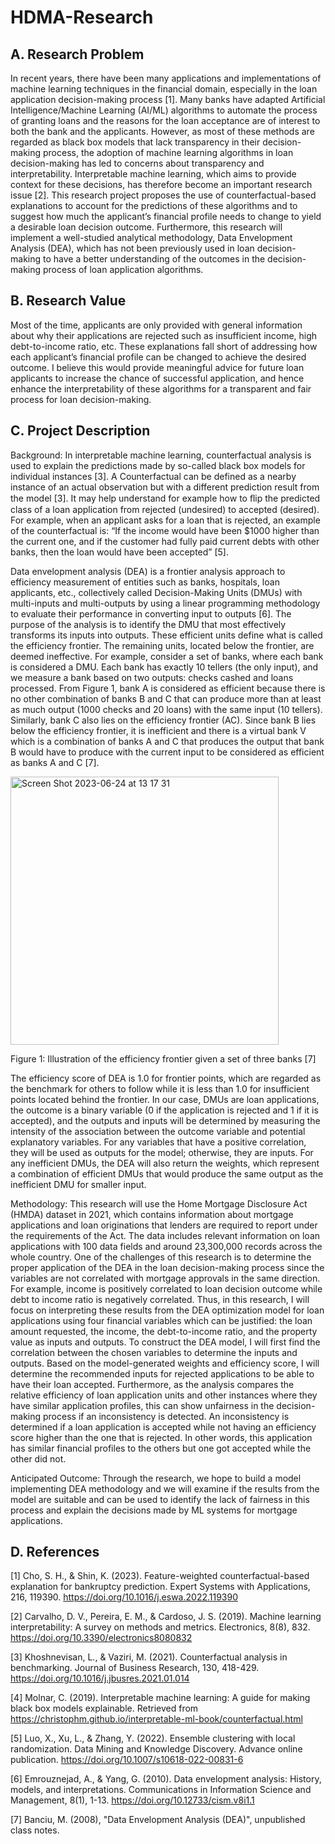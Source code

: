 # HDMA-Research

## A. Research Problem
In recent years, there have been many applications and implementations of machine learning techniques in the financial domain, especially in the loan application decision-making process [1]. Many banks have adapted Artificial Intelligence/Machine Learning (AI/ML) algorithms to automate the process of granting loans and the reasons for the loan acceptance are of interest to both the bank and the applicants. However, as most of these methods are regarded as black box models that lack transparency in their decision-making process, the adoption of machine learning algorithms in loan decision-making has led to concerns about transparency and interpretability. Interpretable machine learning, which aims to provide context for these decisions, has therefore become an important research issue [2]. This research project proposes the use of counterfactual-based explanations to account for the predictions of these algorithms and to suggest how much the applicant’s financial profile needs to change to yield a desirable loan decision outcome. Furthermore, this research will implement a well-studied analytical methodology, Data Envelopment Analysis (DEA), which has not been previously used in loan decision-making to have a better understanding of the outcomes in the decision-making process of loan application algorithms.

## B. Research Value
Most of the time, applicants are only provided with general information about why their applications are rejected such as insufficient income, high debt-to-income ratio, etc. These explanations fall short of addressing how each applicant’s financial profile can be changed to achieve the desired outcome. I believe this would provide meaningful advice for future loan applicants to increase the chance of successful application, and hence enhance the interpretability of these algorithms for a transparent and fair process for loan decision-making.

## C. Project Description
Background:
In interpretable machine learning, counterfactual analysis is used to explain the predictions made by so-called black box models for individual instances [3]. A Counterfactual can be defined as a nearby instance of an actual observation but with a different prediction result from the model [3]. It may help understand for example how to ﬂip the predicted class of a loan application from rejected (undesired) to accepted (desired). For example, when an applicant asks for a loan that is rejected, an example of the counterfactual is: “If the income would have been $1000 higher than the current one, and if the customer had fully paid current debts with other banks, then the loan would have been accepted” [5].

Data envelopment analysis (DEA) is a frontier analysis approach to efficiency measurement of entities such as banks, hospitals, loan applicants, etc., collectively called Decision-Making Units (DMUs) with multi-inputs and multi-outputs by using a linear programming methodology to evaluate their performance in converting input to outputs [6]. The purpose of the analysis is to identify the DMU that most effectively transforms its inputs into outputs. These efficient units define what is called the efficiency frontier. The remaining units, located below the frontier, are deemed ineffective. For example, consider a set of banks, where each bank is considered a DMU. Each bank has exactly 10 tellers (the only input), and we measure a bank based on two outputs: checks cashed and loans processed. From Figure 1, bank A is considered as efficient because there is no other combination of banks B and C that can produce more than at least as much output (1000 checks and 20 loans) with the same input (10 tellers). Similarly, bank C also lies on the efficiency frontier (AC). Since bank B lies below the efficiency frontier, it is inefficient and there is a virtual bank V which is a combination of banks A and C that produces the output that bank B would have to produce with the current input to be considered as efficient as banks A and C [7].

<img width="429" alt="Screen Shot 2023-06-24 at 13 17 31" src="https://github.com/lhn004/HDMA-Research/assets/112211984/2d97e160-3e61-454f-bd29-76c63d33fbe0">

Figure 1: Illustration of the efficiency frontier given a set of three banks [7]

The efficiency score of DEA is 1.0 for frontier points, which are regarded as the benchmark for others to follow while it is less than 1.0 for insufficient points located behind the frontier. In our case, DMUs are loan applications, the outcome is a binary variable (0 if the application is rejected and 1 if it is accepted), and the outputs and inputs will be determined by measuring the intensity of the association between the outcome variable and potential explanatory variables. For any variables that have a positive correlation, they will be used as outputs for the model; otherwise, they are inputs. For any inefficient DMUs, the DEA will also return the weights, which represent a combination of efficient DMUs that would produce the same output as the inefficient DMU for smaller input.

Methodology:
This research will use the Home Mortgage Disclosure Act (HMDA) dataset in 2021, which contains information about mortgage applications and loan originations that lenders are required to report under the requirements of the Act. The data includes relevant information on loan applications with 100 data fields and around 23,300,000 records across the whole country. One of the challenges of this research is to determine the proper application of the DEA in the loan decision-making process since the variables are not correlated with mortgage approvals in the same direction. For example, income is positively correlated to loan decision outcome while debt to income ratio is negatively correlated. Thus, in this research, I will focus on interpreting these results from the DEA optimization model for loan applications using four financial variables which can be justified: the loan amount requested, the income, the debt-to-income ratio, and the property value as inputs and outputs. To construct the DEA model, I will first find the correlation between the chosen variables to determine the inputs and outputs. Based on the model-generated weights and efficiency score, I will determine the recommended inputs for rejected applications to be able to have their loan accepted. Furthermore, as the analysis compares the relative efficiency of loan application units and other instances where they have similar application profiles, this can show unfairness in the decision-making process if an inconsistency is detected. An inconsistency is determined if a loan application is accepted while not having an efficiency score higher than the one that is rejected. In other words, this application has similar financial profiles to the others but one got accepted while the other did not. 

Anticipated Outcome: 
Through the research, we hope to build a model implementing DEA methodology and we will examine if the results from the model are suitable and can be used to identify the lack of fairness in this process and explain the decisions made by ML systems for mortgage applications.

## D. References

[1] Cho, S. H., & Shin, K. (2023). Feature-weighted counterfactual-based explanation for 
bankruptcy prediction. Expert Systems with Applications, 216, 119390. https://doi.org/10.1016/j.eswa.2022.119390

[2] Carvalho, D. V., Pereira, E. M., & Cardoso, J. S. (2019). Machine learning interpretability: A survey on methods and metrics. Electronics, 8(8), 832. https://doi.org/10.3390/electronics8080832

[3] Khoshnevisan, L., & Vaziri, M. (2021). Counterfactual analysis in benchmarking. Journal of Business Research, 130, 418-429. https://doi.org/10.1016/j.jbusres.2021.01.014

[4] Molnar, C. (2019). Interpretable machine learning: A guide for making black box models explainable. Retrieved from https://christophm.github.io/interpretable-ml-book/counterfactual.html

[5] Luo, X., Xu, L., & Zhang, Y. (2022). Ensemble clustering with local randomization. Data Mining and Knowledge Discovery. Advance online publication. https://doi.org/10.1007/s10618-022-00831-6

[6] Emrouznejad, A., & Yang, G. (2010). Data envelopment analysis: History, models, and interpretations. Communications in Information Science and Management, 8(1), 1-13. https://doi.org/10.12733/cism.v8i1.1

[7] ​​Banciu, M. (2008), "Data Envelopment Analysis (DEA)", unpublished class notes.


